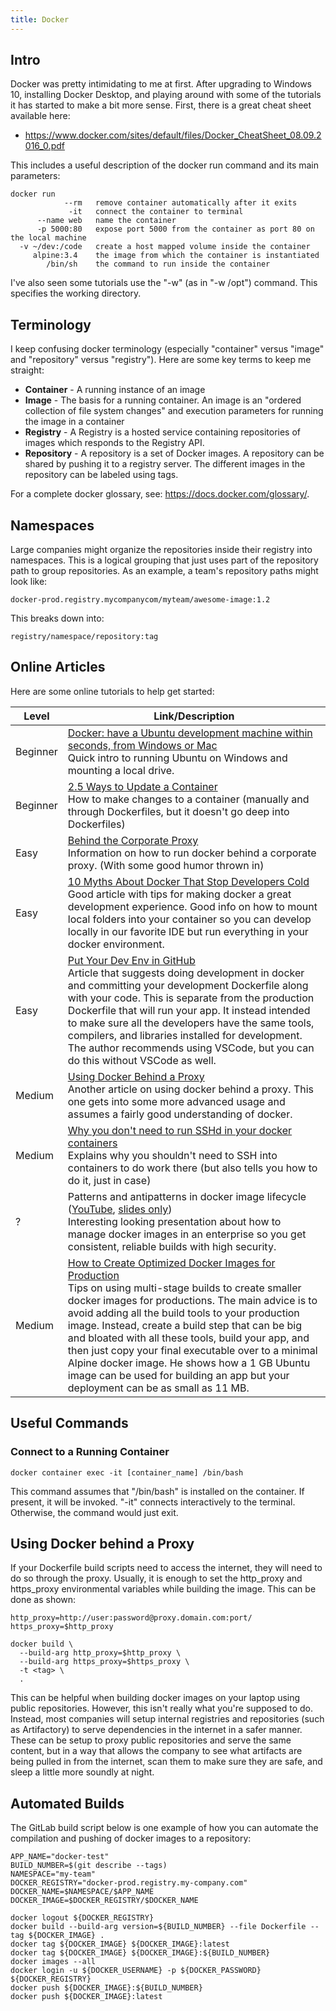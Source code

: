```yaml
---
title: Docker
---
```


## Intro

Docker was pretty intimidating to me at first.  After upgrading to Windows 10, installing Docker Desktop, and playing around with some of the tutorials it has started to make a bit more sense.  First, there is a great cheat sheet available here:

* https://www.docker.com/sites/default/files/Docker_CheatSheet_08.09.2016_0.pdf

This includes a useful description of the docker run command and its main parameters:

```
docker run
            --rm   remove container automatically after it exits
             -it   connect the container to terminal
      --name web   name the container
      -p 5000:80   expose port 5000 from the container as port 80 on the local machine
  -v ~/dev:/code   create a host mapped volume inside the container
     alpine:3.4    the image from which the container is instantiated
        /bin/sh    the command to run inside the container
```

I've also seen some tutorials use the "-w" (as in "-w /opt") command.  This specifies the working directory.

## Terminology

I keep confusing docker terminology (especially "container" versus "image" and "repository" versus "registry").  Here are some key terms to keep me straight:

* __Container__ - A running instance of an image
* __Image__ - The basis for a running container.  An image is an "ordered collection of file system changes" and execution parameters for running the image in a container
* __Registry__ - A Registry is a hosted service containing repositories of images which responds to the Registry API.
* __Repository__ - A repository is a set of Docker images. A repository can be shared by pushing it to a registry server. The different images in the repository can be labeled using tags.

For a complete docker glossary, see: https://docs.docker.com/glossary/.

## Namespaces

Large companies might organize the repositories inside their registry into namespaces.  This is a logical grouping that just uses part of the repository path to group repositories.  As an example, a team's repository paths might look like:

```
docker-prod.registry.mycompanycom/myteam/awesome-image:1.2
```

This breaks down into:

```
registry/namespace/repository:tag
```

## Online Articles

Here are some online tutorials to help get started:

| Level | Link/Description |
|-------|------------------|
| Beginner | [Docker: have a Ubuntu development machine within seconds, from Windows or Mac](https://medium.com/@hudsonmendes/docker-have-a-ubuntu-development-machine-within-seconds-from-windows-or-mac-fd2f30a338e4)<br/>Quick intro to running Ubuntu on Windows and mounting a local drive. |
| Beginner	| [2.5 Ways to Update a Container](https://serversforhackers.com/c/updating-containers)<br/>How to make changes to a container (manually and through Dockerfiles, but it doesn't go deep into Dockerfiles) |
| Easy | [Behind the Corporate Proxy](https://dev.to/shriharshmishra/behind-the-corporate-proxy-2jd8)<br/>Information on how to run docker behind a corporate proxy.  (With some good humor thrown in) |
| Easy | [10 Myths About Docker That Stop Developers Cold](https://derickbailey.com/2017/01/30/10-myths-about-docker-that-stop-developers-cold/)<br/>Good article with tips for making docker a great development experience.  Good info on how to mount local folders into your container so you can develop locally in our favorite IDE but run everything in your docker environment. |
| Easy | [Put Your Dev Env in GitHub](https://www.freecodecamp.org/news/put-your-dev-env-in-github/)<br/>Article that suggests doing development in docker and committing your development Dockerfile along with your code.  This is separate from the production Dockerfile that will run your app.  It instead intended to make sure all the developers have the same tools, compilers, and libraries installed for development.  The author recommends using VSCode, but you can do this without VSCode as well. |
| Medium | [Using Docker Behind a Proxy](https://blog.codeship.com/using-docker-behind-a-proxy/)<br/>Another article on using docker behind a proxy.  This one gets into some more advanced usage and assumes a fairly good understanding of docker. |
| Medium | [Why you don't need to run SSHd in your docker containers](https://blog.docker.com/2014/06/why-you-dont-need-to-run-sshd-in-docker/)<br/>Explains why you shouldn't need to SSH into containers to do work there (but also tells you how to do it, just in case) |
| ?	 | Patterns and antipatterns in docker image lifecycle ([YouTube](https://www.youtube.com/watch?v=9OkpHOUp65w), [slides only](https://www.slideshare.net/jbaruch/patterns-and-antipatterns-in-docker-image-lifecycle-as-was-presented-at-scale-15x))<br/>Interesting looking presentation about how to manage docker images in an enterprise so you get consistent, reliable builds with high security. |
| Medium | [How to Create Optimized Docker Images for Production](https://haydenjames.io/how-to-create-optimized-docker-images-for-production/)<br/>Tips on using multi-stage builds to create smaller docker images for productions.  The main advice is to avoid adding all the build tools to your production image.  Instead, create a build step that can be big and bloated with all these tools, build your app, and then just copy your final executable over to a minimal Alpine docker image.  He shows how a 1 GB Ubuntu image can be used for building an app but your deployment can be as small as 11 MB. |

## Useful Commands

### Connect to a Running Container

```
docker container exec -it [container_name] /bin/bash
```

This command assumes that "/bin/bash" is installed on the container.  If present, it will be invoked.  "-it" connects interactively to the terminal.  Otherwise, the command would just exit.

## Using Docker behind a Proxy

If your Dockerfile build scripts need to access the internet, they will need to do so through the proxy.  Usually, it is enough to set the http_proxy and https_proxy environmental variables while building the image.  This can be done as shown:

```
http_proxy=http://user:password@proxy.domain.com:port/
https_proxy=$http_proxy

docker build \
  --build-arg http_proxy=$http_proxy \
  --build-arg https_proxy=$https_proxy \
  -t <tag> \
  .
```

This can be helpful when building docker images on your laptop using public repositories.  However, this isn't really what you're supposed to do.  Instead, most companies will setup internal registries and repositories (such as Artifactory) to serve dependencies in the internet in a safer manner.  These can be setup to proxy public repositories and serve the same content, but in a way that allows the company to see what artifacts are being pulled in from the internet, scan them to make sure they are safe, and sleep a little more soundly at night.

## Automated Builds

The GitLab build script below is one example of how you can automate the compilation and pushing of docker images to a repository:

```
APP_NAME="docker-test"
BUILD_NUMBER=$(git describe --tags)
NAMESPACE="my-team"
DOCKER_REGISTRY="docker-prod.registry.my-company.com"
DOCKER_NAME=$NAMESPACE/$APP_NAME
DOCKER_IMAGE=$DOCKER_REGISTRY/$DOCKER_NAME

docker logout ${DOCKER_REGISTRY}
docker build --build-arg version=${BUILD_NUMBER} --file Dockerfile --tag ${DOCKER_IMAGE} .
docker tag ${DOCKER_IMAGE} ${DOCKER_IMAGE}:latest
docker tag ${DOCKER_IMAGE} ${DOCKER_IMAGE}:${BUILD_NUMBER}
docker images --all
docker login -u ${DOCKER_USERNAME} -p ${DOCKER_PASSWORD} ${DOCKER_REGISTRY}
docker push ${DOCKER_IMAGE}:${BUILD_NUMBER}
docker push ${DOCKER_IMAGE}:latest
```
